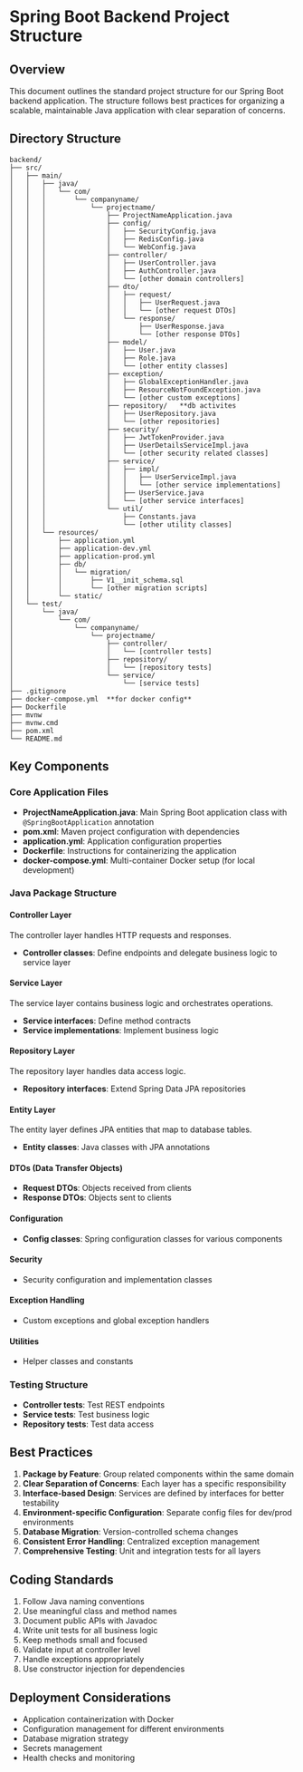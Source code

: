 # Spring Boot Backend Project Structure

## Overview
This document outlines the standard project structure for our Spring Boot backend application. The structure follows best practices for organizing a scalable, maintainable Java application with clear separation of concerns.

## Directory Structure

```
backend/
├── src/
│   ├── main/
│   │   ├── java/
│   │   │   └── com/
│   │   │       └── companyname/
│   │   │           └── projectname/
│   │   │               ├── ProjectNameApplication.java
│   │   │               ├── config/
│   │   │               │   ├── SecurityConfig.java
│   │   │               │   ├── RedisConfig.java
│   │   │               │   └── WebConfig.java
│   │   │               ├── controller/
│   │   │               │   ├── UserController.java
│   │   │               │   ├── AuthController.java
│   │   │               │   └── [other domain controllers]
│   │   │               ├── dto/
│   │   │               │   ├── request/
│   │   │               │   │   ├── UserRequest.java
│   │   │               │   │   └── [other request DTOs]
│   │   │               │   └── response/
│   │   │               │       ├── UserResponse.java
│   │   │               │       └── [other response DTOs]
│   │   │               ├── model/
│   │   │               │   ├── User.java
│   │   │               │   ├── Role.java
│   │   │               │   └── [other entity classes]
│   │   │               ├── exception/
│   │   │               │   ├── GlobalExceptionHandler.java
│   │   │               │   ├── ResourceNotFoundException.java
│   │   │               │   └── [other custom exceptions]
│   │   │               ├── repository/   **db activites
│   │   │               │   ├── UserRepository.java
│   │   │               │   └── [other repositories]
│   │   │               ├── security/
│   │   │               │   ├── JwtTokenProvider.java
│   │   │               │   ├── UserDetailsServiceImpl.java
│   │   │               │   └── [other security related classes]
│   │   │               ├── service/
│   │   │               │   ├── impl/
│   │   │               │   │   ├── UserServiceImpl.java
│   │   │               │   │   └── [other service implementations]
│   │   │               │   ├── UserService.java
│   │   │               │   └── [other service interfaces]
│   │   │               └── util/
│   │   │                   ├── Constants.java
│   │   │                   └── [other utility classes]
│   │   └── resources/
│   │       ├── application.yml
│   │       ├── application-dev.yml
│   │       ├── application-prod.yml
│   │       ├── db/
│   │       │   └── migration/
│   │       │       ├── V1__init_schema.sql
│   │       │       └── [other migration scripts]
│   │       └── static/
│   └── test/
│       └── java/
│           └── com/
│               └── companyname/
│                   └── projectname/
│                       ├── controller/
│                       │   └── [controller tests]
│                       ├── repository/
│                       │   └── [repository tests]
│                       └── service/
│                           └── [service tests]
├── .gitignore
├── docker-compose.yml  **for docker config**
├── Dockerfile
├── mvnw
├── mvnw.cmd
├── pom.xml
└── README.md
```

## Key Components

### Core Application Files
- **ProjectNameApplication.java**: Main Spring Boot application class with `@SpringBootApplication` annotation
- **pom.xml**: Maven project configuration with dependencies
- **application.yml**: Application configuration properties
- **Dockerfile**: Instructions for containerizing the application
- **docker-compose.yml**: Multi-container Docker setup (for local development)

### Java Package Structure

#### Controller Layer
The controller layer handles HTTP requests and responses.
- **Controller classes**: Define endpoints and delegate business logic to service layer

#### Service Layer
The service layer contains business logic and orchestrates operations.
- **Service interfaces**: Define method contracts
- **Service implementations**: Implement business logic

#### Repository Layer
The repository layer handles data access logic.
- **Repository interfaces**: Extend Spring Data JPA repositories

#### Entity Layer
The entity layer defines JPA entities that map to database tables.
- **Entity classes**: Java classes with JPA annotations

#### DTOs (Data Transfer Objects)
- **Request DTOs**: Objects received from clients
- **Response DTOs**: Objects sent to clients

#### Configuration
- **Config classes**: Spring configuration classes for various components

#### Security
- Security configuration and implementation classes

#### Exception Handling
- Custom exceptions and global exception handlers

#### Utilities
- Helper classes and constants

### Testing Structure
- **Controller tests**: Test REST endpoints
- **Service tests**: Test business logic
- **Repository tests**: Test data access

## Best Practices

1. **Package by Feature**: Group related components within the same domain
2. **Clear Separation of Concerns**: Each layer has a specific responsibility
3. **Interface-based Design**: Services are defined by interfaces for better testability
4. **Environment-specific Configuration**: Separate config files for dev/prod environments
5. **Database Migration**: Version-controlled schema changes
6. **Consistent Error Handling**: Centralized exception management
7. **Comprehensive Testing**: Unit and integration tests for all layers

## Coding Standards

1. Follow Java naming conventions
2. Use meaningful class and method names
3. Document public APIs with Javadoc
4. Write unit tests for all business logic
5. Keep methods small and focused
6. Validate input at controller level
7. Handle exceptions appropriately
8. Use constructor injection for dependencies

## Deployment Considerations

- Application containerization with Docker
- Configuration management for different environments
- Database migration strategy
- Secrets management
- Health checks and monitoring